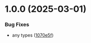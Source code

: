 # 1.0.0 (2025-03-01)


### Bug Fixes

* any types ([1070e5f](https://github.com/periakteon/dunamis/commit/1070e5f15a372717c02838b65810793213e57392))
